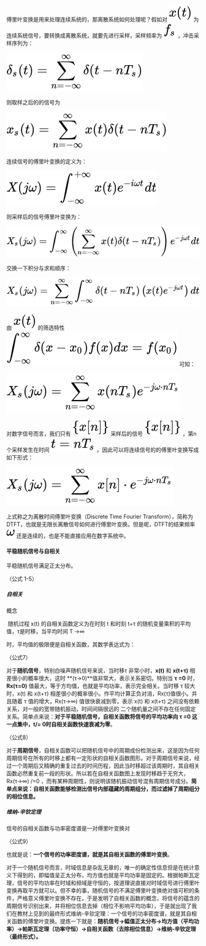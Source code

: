 傅里叶变换是用来处理连续系统的，那离散系统如何处理呢？假如对 ![[公式]](./png/equation_8.svg) 为连续系统信号，要转换成离散系统，就要先进行采样，采样频率为 ![[公式]](./png/equation_9.svg) ，冲击采样序列为：

![[公式]](./png/equation.svg)

则取样之后的的信号为

![[公式]](./png/equation_1.svg)

连续信号的傅里叶变换的定义为：

![[公式]](./png/equation_2.svg)

则采样后的信号傅里叶变换为：

![[公式]](./png/equation_3.svg)

交换一下积分与求和顺序：

![[公式]](./png/equation_4.svg)

由 ![[公式]](./png/equation_10.svg) 的筛选特性 ![[公式]](./png/equation_5.svg) 可知：

![[公式]](./png/equation_6.svg)

对数字信号而言，我们只有 ![[公式]](./png/equation_11.svg) 采样后的信号 ![[公式]](./png/equation_11.svg) ，第n个采样发生在时间 ![[公式]](./png/equation_12.svg) 。因此可以将连续信号的的傅里叶变换写成如下形式：

![[公式]](./png/equation_7.svg)

上式称之为离散时间傅里叶变换（Discrete Time Fourier Transform），简称为DTFT，也就是无限长离散信号如何进行傅里叶变换。但是呢，DTFT的结果频率 ![[公式]](./png/equation_13.svg) 还是连续的，也是不能直接应用在数字系统中。





#### 平稳随机信号与自相关

平稳随机信号满足正太分布。

（公式 1-5）



















##### 自相关

概念

​	随机过程 x(t) 的自相关函数定义为在时刻 t 和时刻 t+τ 的随机变量乘积的平均值，τ是时移，当平均时间 T ->∞

 时，平均值的极限便是自相关函数，其数学表达式为：

（公式7）



对于**随机信号**，特别白噪声随机信号来说，当时移τ 非常小时，**x(t)** 和 **x(t+τ)** 相差很小的概率很大，这时 **(τ->0)**值非常大，表示关系密切。特别当 **τ =0** 时， **Rx(τ=0)** 值最大，等于方均值，也就是平均功率，表示完全相关。当时移 τ 较大时，x(t) 和 x(t+τ) 相差很小的概率很小。作平均计算正负对消，Rx(τ)值很小。并且随着 τ 值的增大，Rx(τ->∞) 值很快衰减到零，表示 x(t) 和 x(t+τ) 之间没有依赖关系，对一般的宽带随机振动，时间间隔很远的 二个随机量之间不存在任何固定关系。简单点来说：**对于平稳随机信号，自相关函数将信号的平均功率向 τ =0 这一点集中，t/= 0时自相关函数快速衰减为零**。

（公式8）



对于**周期信号**，自相关函数可以把随机信号中的周期成份检测出来，这是因为任何周期信号在所有的时移上都有一定形状的自相关函数图形。对于周期信号来说，经过一个周期后又精确的重复过去的时间历程，因此当时移超过该周期时，其自相关函数必然重复前一段的形状。所以若在自相关函数图上发现时移趋于无穷大，Rx(τ->∞) /=0 ，而有某种周期性，则说明该随机振动信号混有周期信号成分。**简单点来说：自相关函数能够检测出信号内部蕴藏的周期组分，而过滤掉了周期组分的相位信息。**



##### 维纳-辛钦定理

信号的自相关函数与功率密度谱是一对傅里叶变换对

（公式9）







也就是说：**一个信号的功率密度谱，就是其自相关函数的傅里叶变换**。



对于一个随机信号而言，时域信息是杂乱无章的，唯一的确定性信息但是在统计意义下得到的，即幅值呈正太分布，均方值也就是平均功率是固定的。根据帕斯瓦定理，信号的平均功率在时域和频域是守恒的，按道理说直接对时域信号进行傅里叶变换再取平方就可以。但不幸的事，随机信号的不满足傅里叶变换绝对值可积的条件，严格意义傅里叶变换不存在，于是发明了自相关函数的概念，将信号的蕴含的周期信号识别出来，并将相位信息去掉（相位不影响平均功率），于是就出现了我们在教材上见到的最终形式维纳-辛钦定理：一个信号的功率密度谱，就是其自相关函数的傅里叶变换。提炼一下就是：**随机信号→幅值正太分布→均方值（平均功率）→帕斯瓦定理（功率守恒）→自相关函数（去除相位信息）→维纳-辛钦定理（最终形式）。**
